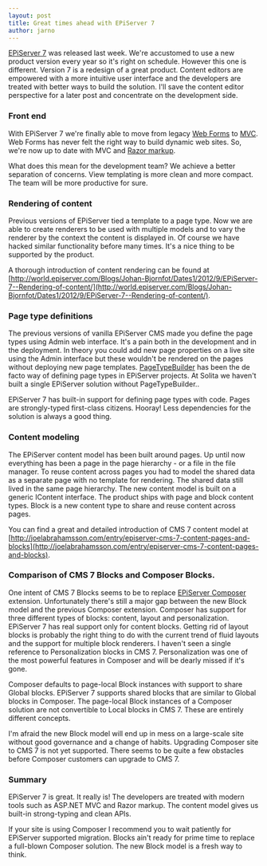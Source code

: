 ```yaml
---
layout: post
title: Great times ahead with EPiServer 7
author: jarno
---
```


[EPiServer 7](http://www.episerver.com) was released last week. We're accustomed to use a new product version every year so it's right on schedule. However this one is different. Version 7 is a redesign of a great product. Content editors are empowered with a more intuitive user interface and the developers are treated with better ways to build the solution. I'll save the content editor perspective for a later post and concentrate on the development side.

### Front end ###
With EPiServer 7 we're finally able to move from legacy [Web Forms](http://www.asp.net/web-forms) to [MVC](http://www.asp.net/mvc). Web Forms has never felt the right way to build dynamic web sites. So, we're now up to date with MVC and [Razor markup](http://weblogs.asp.net/scottgu/archive/2010/07/02/introducing-razor.aspx). 

What does this mean for the development team? We achieve a better separation of concerns. View templating is more clean and more compact. The team will be more productive for sure.

### Rendering of content ###
Previous versions of EPiServer tied a template to a page type. Now we are able to create renderers to be used with multiple models and to vary the renderer by the context the content is displayed in. Of course we have hacked similar functionality before many times. It's a nice thing to be supported by the product.

A thorough introduction of content rendering can be found at [http://world.episerver.com/Blogs/Johan-Bjornfot/Dates1/2012/9/EPiServer-7--Rendering-of-content/](http://world.episerver.com/Blogs/Johan-Bjornfot/Dates1/2012/9/EPiServer-7--Rendering-of-content/).


### Page type definitions ###
The previous versions of vanilla EPiServer CMS made you define the page types using Admin web interface. It's a pain both in the development and in the deployment. In theory you could add new page properties on a live site using the Admin interface but these wouldn't be rendered on the pages without deploying new page templates. [PageTypeBuilder](http://pagetypebuilder.codeplex.com/) has been the de facto way of defining page types in EPiServer projects. At Solita we haven't built a single EPiServer solution without PageTypeBuilder..

EPiServer 7 has built-in support for defining page types with code. Pages are strongly-typed first-class citizens. Hooray! Less dependencies for the solution is always a good thing.

### Content modeling ###
The EPiServer content model has been built around pages. Up until now everything has been a page in the page hierarchy - or a file in the file manager. To reuse content across pages you had to model the shared data as a separate page with no template for rendering. The shared data still lived in the same page hierarchy. The new content model is built on a generic IContent interface. The product ships with page and block content types. Block is a new content type to share and reuse content across pages.

You can find a great and detailed introduction of CMS 7 content model at [http://joelabrahamsson.com/entry/episerver-cms-7-content-pages-and-blocks](http://joelabrahamsson.com/entry/episerver-cms-7-content-pages-and-blocks).


### Comparison of CMS 7 Blocks and Composer Blocks.
One intent of CMS 7 Blocks seems to be to replace [EPiServer Composer](http://www.episerver.com/Products/EPiServer-Composer/) extension. Unfortunately there's still a major gap between the new Block model and the previous Composer extension. Composer has support for three different types of blocks: content, layout and personalization. EPiServer 7 has real support only for content blocks. Getting rid of layout blocks is probably the right thing to do with the current trend of fluid layouts and the support for multiple block renderers. I haven't seen a single reference to Personalization blocks in CMS 7. Personalization was one of the most powerful features in Composer and will be dearly missed if it's gone.

Composer defaults to page-local Block instances with support to share Global blocks. EPiServer 7 supports shared blocks that are similar to Global blocks in Composer. The page-local Block instances of a Composer solution are not convertible to Local blocks in CMS 7. These are entirely different concepts.

I'm afraid the new Block model will end up in mess on a large-scale site without good governance and a change of habits. Upgrading Composer site to CMS 7 is not yet supported. There seems to be quite a few obstacles before Composer customers can upgrade to CMS 7.

### Summary ###
EPiServer 7 is great. It really is! The developers are treated with modern tools such as ASP.NET MVC and Razor markup. The content model gives us built-in strong-typing and clean APIs.

If your site is using Composer I recommend you to wait patiently for EPiServer supported migration. Blocks ain't ready for prime time to replace a full-blown Composer solution. The new Block model is a fresh way to think.
